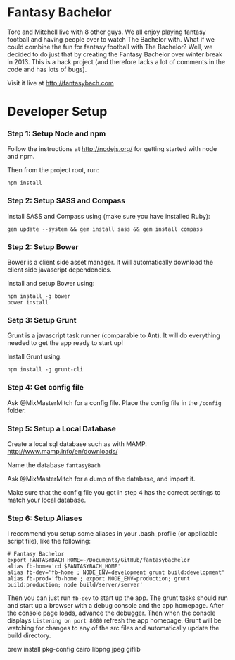 Fantasy Bachelor
===========

Tore and Mitchell live with 8 other guys. We all enjoy playing fantasy football and having people over to watch The Bachelor with. What if we could combine the fun for fantasy football with The Bachelor? Well, we decided to do just that by creating the Fantasy Bachelor over winter break in 2013. This is a hack project (and therefore lacks a lot of comments in the code and has lots of bugs).

Visit it live at http://fantasybach.com



Developer Setup
===============

### Step 1: Setup Node and npm

Follow the instructions at http://nodejs.org/ for getting started with node and npm.

Then from the project root, run:
```
npm install
```

### Step 2: Setup SASS and Compass

Install SASS and Compass using (make sure you have installed Ruby):

```
gem update --system && gem install sass && gem install compass
```

### Step 2: Setup Bower

Bower is a client side asset manager. It will automatically download the client side javascript dependencies.

Install and setup Bower using:

```
npm install -g bower
bower install
```

### Setp 3: Setup Grunt

Grunt is a javascript task runner (comparable to Ant). It will do everything needed to get the app ready to start up!

Install Grunt using:

```
npm install -g grunt-cli
```

### Step 4: Get config file

Ask @MixMasterMitch for a config file. Place the config file in the ```/config``` folder.


### Step 5: Setup a Local Database

Create a local sql database such as with MAMP. http://www.mamp.info/en/downloads/

Name the database ```fantasyBach```

Ask @MixMasterMitch for a dump of the database, and import it.

Make sure that the config file you got in step 4 has the correct settings to match your local database.

### Step 6: Setup Aliases

I recommend you setup some aliases in your .bash_profile (or applicable script file), like the following:

```
# Fantasy Bachelor
export FANTASYBACH_HOME=~/Documents/GitHub/fantasybachelor
alias fb-home='cd $FANTASYBACH_HOME'
alias fb-dev='fb-home ; NODE_ENV=development grunt build:development'
alias fb-prod='fb-home ; export NODE_ENV=production; grunt build:production; node build/server/server'
```

Then you can just run ```fb-dev``` to start up the app. The grunt tasks should run and start up a browser with a debug console
and the app homepage. After the console page loads, advance the debugger. Then when the console displays ```Listening on port 8000``` refresh the app homepage.
Grunt will be watching for changes to any of the src files and automatically update the build directory.

brew install pkg-config cairo libpng jpeg giflib
